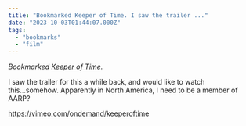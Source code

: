 ```yaml
---
title: "Bookmarked Keeper of Time. I saw the trailer ..."
date: "2023-10-03T01:44:07.000Z"
tags: 
  - "bookmarks"
  - "film"
---
```


_Bookmarked [Keeper of Time](https://www.keeperoftimemovie.com/)._

I saw the trailer for this a while back, and would like to watch this...somehow. Apparently in North America, I need to be a member of AARP?

https://vimeo.com/ondemand/keeperoftime
